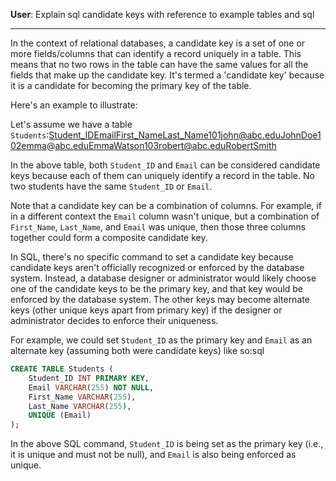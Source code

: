 ****User****: Explain sql candidate keys with reference to example tables and sql


--------

In the context of relational databases, a candidate key is a set of one or more fields/columns that can identify a record uniquely in a table. This means that no two rows in the table can have the same values for all the fields that make up the candidate key. It's termed a 'candidate key' because it is a candidate for becoming the primary key of the table.

  
Here's an example to illustrate:


Let's assume we have a table ```Students```:Student_IDEmailFirst_NameLast_Name101john@abc.eduJohnDoe102emma@abc.eduEmmaWatson103robert@abc.eduRobertSmith

In the above table, both ```Student_ID``` and ```Email``` can be considered candidate keys because each of them can uniquely identify a record in the table. No two students have the same ```Student_ID``` or ```Email```.

Note that a candidate key can be a combination of columns. For example, if in a different context the ```Email``` column wasn't unique, but a combination of ```First_Name```, ```Last_Name```, and ```Email``` was unique, then those three columns together could form a composite candidate key.

In SQL, there's no specific command to set a candidate key because candidate keys aren't officially recognized or enforced by the database system. Instead, a database designer or administrator would likely choose one of the candidate keys to be the primary key, and that key would be enforced by the database system. The other keys may become alternate keys (other unique keys apart from primary key) if the designer or administrator decides to enforce their uniqueness.

For example, we could set ```Student_ID``` as the primary key and ```Email``` as an alternate key (assuming both were candidate keys) like so:sql

```sql
CREATE TABLE Students (
    Student_ID INT PRIMARY KEY,
    Email VARCHAR(255) NOT NULL,
    First_Name VARCHAR(255),
    Last_Name VARCHAR(255),
    UNIQUE (Email)
);
```

In the above SQL command, ```Student_ID``` is being set as the primary key (i.e., it is unique and must not be null), and ```Email``` is also being enforced as unique.